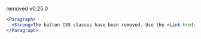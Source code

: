 <span class="docs--badge__deprecated">removed</span> <span class="docs--badge__version">v0.25.0</span>

```jsx noeditor
<Paragraph>
  <Strong>The button CSS classes have been removed. Use the <Link href="#button">Button</Link> component instead.</Strong>
</Paragraph>
```
